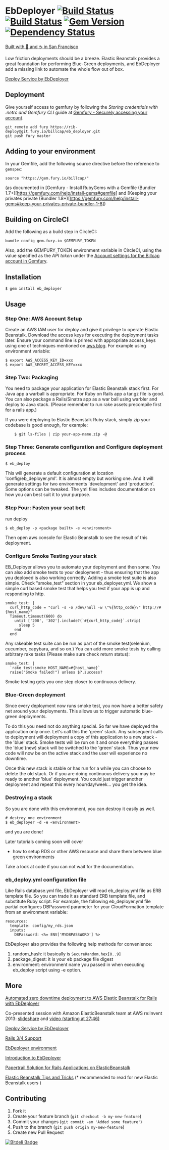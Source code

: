 # EbDeployer [![Build Status](https://snap-ci.com/ThoughtWorksStudios/eb_deployer/branch/master/build_image)](https://snap-ci.com/ThoughtWorksStudios/eb_deployer/branch/master) [![Build Status](https://travis-ci.org/ThoughtWorksStudios/eb_deployer.png?branch=master)](https://travis-ci.org/ThoughtWorksStudios/eb_deployer) [![Gem Version](https://badge.fury.io/rb/eb_deployer.svg)](http://badge.fury.io/rb/eb_deployer) [![Dependency Status](https://www.versioneye.com/ruby/eb_deployer/0.6.1/badge.svg)](https://www.versioneye.com/ruby/eb_deployer/0.6.1)

[Built with :yellow_heart: and :coffee: in San Francisco](http://www.thoughtworks.com/mingle/team/)

Low friction deployments should be a breeze. Elastic Beanstalk provides a great foundation for performing Blue-Green deployments, and EbDeployer add a missing link to automate the whole flow out of box.

[Deploy Service by EbDeployer](http://www.thoughtworks.com/mingle/infrastructure/2015/06/01/deploy-service-by-ebdeployer.html)

## Deployment

Give yourself access to gemfury by following the _Storing credentials with .netrc and Gemfury CLI_ guide at [Gemfury - Securely accessing your account](https://gemfury.com/help/git-push-package/#credentials).

```
git remote add fury https://rib-deploy@git.fury.io/billcap/eb_deployer.git
git push fury master
```

## Adding to your environment

In your Gemfile, add the following source directive before the reference to `gemspec`:

```
source "https://gem.fury.io/billcap/"
```

(as documented in [Gemfury - Install RubyGems with a Gemfile (Bundler 1.7+)[https://gemfury.com/help/install-gems#gemfile] and [Keeping your privates private (Bundler 1.8+)[https://gemfury.com/help/install-gems#keep-your-privates-private-bundler-1-8])

## Building on CircleCI

Add the following as a build step in CircleCI:

```
bundle config gem.fury.io $GEMFURY_TOKEN
```

Also, add the GEMFURY_TOKEN environment variable in CircleCI, using the value specified as the _API token_ under the [Account settings for the Billcap account in Gemfury](https://manage.fury.io/manage/billcap/settings).

## Installation

    $ gem install eb_deployer

## Usage

### Step One: AWS Account Setup

Create an AWS IAM user for deploy and give it privilege to operate Elastic Beanstalk. Download the access keys for executing the deployment tasks later. Ensure your command line is primed with appropriate access_keys using one of techniques mentioned on [aws blog](http://ruby.awsblog.com/blog/tag/config). For example using environment variable:

    $ export AWS_ACCESS_KEY_ID=xxx
    $ export AWS_SECRET_ACCESS_KEY=xxx


### Step Two: Packaging

You need to package your application for Elastic Beanstalk stack first. For Java app a warball is appropriate. For Ruby on Rails app a tar.gz file is good. You can also package a Rails/Sinatra app as a war ball using warbler and deploy to Java stack. (Please remember to run rake assets:precompile first for a rails app.)

If you were deploying to Elastic Beanstalk Ruby stack, simply zip your codebase is good enough, for example:

		$ git ls-files | zip your-app-name.zip -@

### Step Three: Generate configuration and Configure deployment process

    $ eb_deploy

This will generate a default configuration at location 'config/eb_deployer.yml'. It is almost empty but working one. And it will generate settings for two environments 'development' and 'production'. Some options can be tweaked. The yml files includes documentation on how you can best suit it to your purpose.


### Step Four: Fasten your seat belt
run deploy

    $ eb_deploy -p <package built> -e <environment>

Then open aws console for Elastic Beanstalk to see the result of this deployment.


### Configure Smoke Testing your stack

EB_Deployer allows you to automate your deployment and then some. You can also add smoke tests to your deployment - thus ensuring that the app you deployed is also working correctly.
Adding a smoke test suite is also simple. Check "smoke_test" section in your eb_deployer.yml. We show a simple curl based smoke test that helps you test if your app is up and responding to http.

    smoke_test: |
      curl_http_code = "curl -s -o /dev/null -w \"%{http_code}\" http://#{host_name}"
      Timeout.timeout(600) do
        until ['200', '302'].include?(`#{curl_http_code}`.strip)
          sleep 5
        end
      end


Any rakeable test suite can be run as part of the smoke test(selenium, cucumber, capybara, and so on.)
You can add more smoke tests by calling arbitrary rake tasks (Please make sure check return status):

    smoke_test: |
      `rake test:smoke HOST_NAME=#{host_name}`
      raise("Smoke failed!") unless $?.success?

Smoke testing gets you one step closer to continuous delivery.

### Blue-Green deployment
Since every deployment now runs smoke test, you now have a better safety net around your deployments. This allows us to trigger automatic blue-green deployments.

To do this you need not do anything special. So far we have deployed the application only once. Let's call this the 'green' stack. Any subsequent calls to deployment will deployment a copy of this application to a new stack - the 'blue' stack. Smoke tests will be run on it and once everything passes the 'blue'(new) stack will be switched to the 'green' stack. Thus your new code will now be on the active stack and the user will experience no downtime.

Once this new stack is stable or has run for a while you can choose to delete the old stack. Or if you are doing continuous delivery you may be ready to another 'blue' deployment. You could just trigger another deployment and repeat this every hour/day/week... you get the idea.



### Destroying a stack
So you are done with this environment, you can destroy it easily as well.

    # destroy one environment
    $ eb_deployer -d -e <environment>


and you are done!

Later tutorials coming soon will cover
* how to setup RDS or other AWS resource and share them between blue green environments

Take a look at code if you can not wait for the documentation.

### eb_deploy.yml configuration file

Like Rails database.yml file, EbDeployer will read eb_deploy.yml file as ERB template file. So you can trade it as standard ERB template file, and substitute Ruby script. For example, the following eb_deployer.yml file partial configures DBPassword parameter for your CloudFormation template from an environment variable:

    resources:
      template: config/my_rds.json
      inputs:
        DBPassword: <%= ENV['MYDBPASSWORD'] %>


EbDeployer also provides the following help methods for convenience:

1. random_hash: it basically is `SecureRandom.hex[0..9]`
2. package_digest: it is your eb package file digest
3. environment: environment name you passed in when executing eb_deploy script using -e option.

## More

[Automated zero downtime deployment to AWS Elastic Beanstalk for Rails with EbDeployer](http://helabs.com/blog/2015/05/19/automated-zero-downtime-deployment-to-aws-elastic-beanstalk-for-rails-with-eb-deployer/?utm_content=buffer12098&utm_medium=social&utm_source=twitter.com&utm_campaign=buffer)

Co-presented session with Amazon ElasticBeanstalk team at AWS re:Invent 2013: [slideshare](http://www.slideshare.net/AmazonWebServices/aws-elastic-beanstalk-under-the-hood-dmg301-aws-reinvent-2013-28428616) and [video (starting at 27:46)](http://www.youtube.com/watch?v=U06-QLd4FL4)

[Deploy Service by EbDeployer](http://www.thoughtworks.com/mingle/infrastructure/2015/06/01/deploy-service-by-ebdeployer.html)

[Rails 3/4 Support](https://github.com/ThoughtWorksStudios/eb_deployer/wiki/Rails-3-Support)

[EbDeployer environment](https://github.com/ThoughtWorksStudios/eb_deployer/wiki/EbDeployer-environment)

[Introduction to EbDeployer](https://www.thoughtworks.com/mingle/scaling/2014/06/13/introduction-to-eb-deployer.html)

[Papertrail Solution for Rails Applications on ElasticBeanstalk
](http://www.thoughtworks.com/mingle/infrastructure/2015/06/10/simple-solution-for-papertrail-on-elasticbeanstalk.html)

[Elastic Beanstalk Tips and Tricks](https://github.com/ThoughtWorksStudios/eb_deployer/wiki/Elastic-Beanstalk-Tips-and-Tricks) (* recommended to read for new Elastic Beanstalk users )

## Contributing

1. Fork it
2. Create your feature branch (`git checkout -b my-new-feature`)
3. Commit your changes (`git commit -am 'Added some feature'`)
4. Push to the branch (`git push origin my-new-feature`)
5. Create new Pull Request


[![Bitdeli Badge](https://d2weczhvl823v0.cloudfront.net/ThoughtWorksStudios/eb_deployer/trend.png)](https://bitdeli.com/free "Bitdeli Badge")
